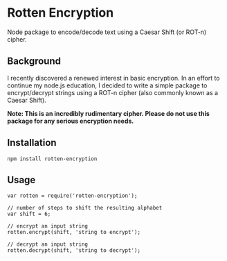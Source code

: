 # Rotten Encryption

Node package to encode/decode text using a Caesar Shift (or ROT-n) cipher.

## Background

I recently discovered a renewed interest in basic encryption. In an effort
to continue my node.js education, I decided to write a simple package to 
encrypt/decrypt strings using a ROT-n cipher (also commonly known as a Caesar
Shift).

**Note: This is an incredibly rudimentary cipher. Please do not use this package
for any serious encryption needs.**

## Installation

```
npm install rotten-encryption
```

## Usage

```
var rotten = require('rotten-encryption');

// number of steps to shift the resulting alphabet
var shift = 6;

// encrypt an input string
rotten.encrypt(shift, 'string to encrypt');

// decrypt an input string
rotten.decrypt(shift, 'string to decrypt');
```
